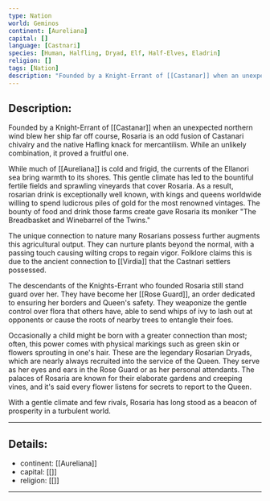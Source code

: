 ```yaml
---
type: Nation
world: Geminos
continent: [Aureliana]
capital: []
language: [Castnari]
species: [Human, Halfling, Dryad, Elf, Half-Elves, Eladrin]
religion: []
tags: [Nation]
description: "Founded by a Knight-Errant of [[Castanar]] when an unexpected northern wind blew her ship far off course, Rosaria is an odd fusion of Castanari chivalry and the native Hafling knack for mercantilism. While an unlikely combination, it proved a fruitful one. "
---
```


## Description:

Founded by a Knight-Errant of [[Castanar]] when an unexpected northern wind blew her ship far off course, Rosaria is an odd fusion of Castanari chivalry and the native Hafling knack for mercantilism. While an unlikely combination, it proved a fruitful one. 

While much of [[Aureliana]] is cold and frigid, the currents of the Ellanori sea bring warmth to its shores. This gentle climate has led to the bountiful fertile fields and sprawling vineyards that cover Rosaria. As a result, rosarian drink is exceptionally well known, with kings and queens worldwide willing to spend ludicrous piles of gold for the most renowned vintages. The bounty of food and drink those farms create gave Rosaria its moniker "The Breadbasket and Winebarrel of the Twins."

The unique connection to nature many Rosarians possess further augments this agricultural output. They can nurture plants beyond the normal, with a passing touch causing wilting crops to regain vigor. Folklore claims this is due to the ancient connection to [[Virdia]] that the Castnari settlers possessed. 

The descendants of the Knights-Errant who founded Rosaria still stand guard over her. They have become her [[Rose Guard]], an order dedicated to ensuring her borders and Queen's safety. They weaponize the gentle control over flora that others have, able to send whips of ivy to lash out at opponents or cause the roots of nearby trees to entangle their foes.

Occasionally a child might be born with a greater connection than most; often, this power comes with physical markings such as green skin or flowers sprouting in one's hair. These are the legendary Rosarian Dryads, which are nearly always recruited into the service of the Queen. They serve as her eyes and ears in the Rose Guard or as her personal attendants. The palaces of Rosaria are known for their elaborate gardens and creeping vines, and it's said every flower listens for secrets to report to the Queen.

With a gentle climate and few rivals, Rosaria has long stood as a beacon of prosperity in a turbulent world.

---
## Details:
- continent: [[Aureliana]]
- capital: [[]]
- religion: [[]]

---




